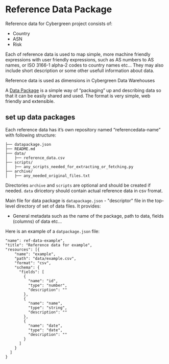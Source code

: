 # Reference Data Package

Reference data for Cybergreen project consists of:
- Country
- ASN
- Risk

Each of reference data is used to map simple, more machine friendly expressions
with user friendly expressions, such as AS numbers to AS names, or ISO 3166-1
alpha-2 codes to country names etc... They may also include short description
or some other usefull information about data.

Reference data is used as dimensions in Cybergreen Data Warehouses

A [Data Package](http://frictionlessdata.io/guides/data-package/) is a simple
way of “packaging” up and describing data so that it can be easily shared and used.
The format is very simple, web friendly and extensible.

## set up data packages

Each reference data has it’s own repository named “referencedata-name” with
following structure:

```
├── datapackage.json
├── README.md
├── data/
│   ├── reference_data.csv
├── scripts/
│   ├── any_scripts_needed_for_extracting_or_fetching.py
├── archive/
│   ├── any_needed_original_files.txt
```
Directories `archive` and `scripts` are optional and should be created if needed.
`data` diricetory should contain actual reference data in csv fromat.

Main file for data package is `datapackage.json` - "descriptor" file in the
top-level directory of set of data files. It provides:
- General metadata such as the name of the package, path to data, fields (columns) of data etc...

Here is an example of a `datpackage.json` file:

```
"name": ref-data-example",
"title": "Reference data for example",
"resources": [{
    "name": "example",
    "path": "data/example.csv",
    "format": "csv",
    "schema": {
      "fields": [
        {
          "name": "id",
          "type": "number",
          "description": ""
        },
        {
          "name": "name",
          "type": "string",
          "description": ""
        },
        {
          "name": "date",
          "type": "date",
          "description": ""
        }
      ]
    }
  ]
}
```
